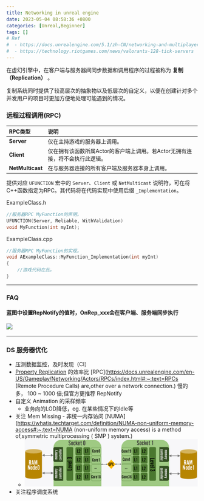 ```yaml
---
title: Networking in unreal engine
date: 2023-05-04 08:58:36 +0800
categories: [Unreal,Beginner]
tags: []
# Ref
#  - https://docs.unrealengine.com/5.1/zh-CN/networking-and-multiplayer-in-unreal-engine/
#  - https://technology.riotgames.com/news/valorants-128-tick-servers
---
```




在虚幻引擎中，在客户端与服务器间同步数据和调用程序的过程被称为 **复制（Replication）** 。

复制系统同时提供了较高层次的抽象物以及低层次的自定义，以便在创建针对多个并发用户的项目时更加方便地处理可能遇到的情况。

### 远程过程调用(RPC)

| RPC类型          | 说明                                                         |
| :--------------- | :----------------------------------------------------------- |
| **Server**       | 仅在主持游戏的服务器上调用。                                 |
| **Client**       | 仅在拥有该函数所属Actor的客户端上调用。若Actor无拥有连接，将不会执行此逻辑。 |
| **NetMulticast** | 在与服务器连接的所有客户端及服务器本身上调用。               |

提供对应 `UFUNCTION` 宏中的 `Server`、`Client` 或 `NetMulticast` 说明符，可在将C++函数指定为RPC。其代码将在代码实现中使用后缀 `_Implementation`。

ExampleClass.h

```c++
//服务器RPC MyFunction的声明。
UFUNCTION(Server, Reliable, WithValidation)
void MyFunction(int myInt);
```

ExampleClass.cpp

```c++
//服务器RPC MyFunction的实现。
void AExampleClass::MyFunction_Implementation(int myInt)
{
    //游戏代码在此。
}
```

----

### FAQ

#### 蓝图中设置RepNotify的值时，OnRep_xxx会在客户端、服务端同步执行

![](https://fastly.jsdelivr.net/gh/Rootjhon/img_note@empty/16837006393331683700638930.png)



----



### DS 服务器优化

- 压测数据监控，及时发现（CI）
- [Property Replication](https://docs.unrealengine.com/en-US/Gameplay/Networking/Actors/Properties/index.html) 的效率比 [RPC](https://docs.unrealengine.com/en-US/Gameplay/Networking/Actors/RPCs/index.html#:~:text=RPCs (Remote Procedure Calls) are,other over a network connection.)  慢的多， 100 ~ 1000 倍;但官方更推荐 RepNotify
- 自定义 Animation 的采样频率
  - 业务向的LOD降低，eg. 在某些情况下的Idle等
- 关注 Mem Missing - 非统一内存访问 [NUMA](https://whatis.techtarget.com/definition/NUMA-non-uniform-memory-access#:~:text=NUMA (non-uniform memory access) is a method of,symmetric multiprocessing ( SMP ) system.)
  - ![img](https://raw.githubusercontent.com/Rootjhon/img_note/empty/202306161704286.png)
- 关注程序调度系统





